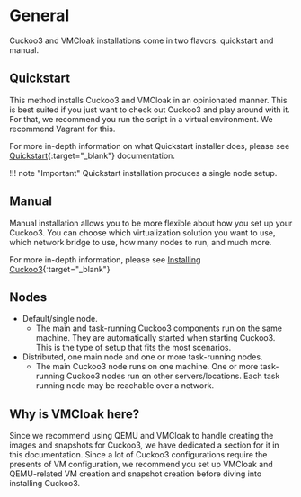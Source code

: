 # General
Cuckoo3 and VMCloak installations come in two flavors: quickstart and manual.

## Quickstart
This method installs Cuckoo3 and VMCloak in an opinionated manner.
This is best suited if you just want to check out Cuckoo3 and play around with it. For that, we recommend you run the script in a virtual environment. We recommend Vagrant for this.

For more in-depth information on what Quickstart installer does, please see [Quickstart](quickstart.md){:target="_blank"}  documentation.

!!! note "Important"
    Quickstart installation produces a single node setup.

## Manual

Manual installation allows you to be more flexible about how you set up your Cuckoo3.
You can choose which virtualization solution you want to use, which network bridge to use, how many nodes to run, and much more.

For more in-depth information, please see [Installing Cuckoo3](cuckoo.md){:target="_blank"} 

## Nodes

- Default/single node.
    - The main and task-running Cuckoo3 components run on the same machine. They are automatically started when starting Cuckoo3. This is the type of setup that fits the most scenarios.
- Distributed, one main node and one or more task-running nodes.
    - The main Cuckoo3 node runs on one machine. One or more task-running Cuckoo3 nodes run on other servers/locations. Each task running node may be reachable over a network.

## Why is VMCloak here?
Since we recommend using QEMU and VMCloak to handle creating the images and snapshots for Cuckoo3, we have dedicated a section for it in this documentation. Since a lot of Cuckoo3 configurations require the presents of VM configuration, we recommend you set up VMCloak and QEMU-related VM creation and snapshot creation before diving into installing Cuckoo3.
